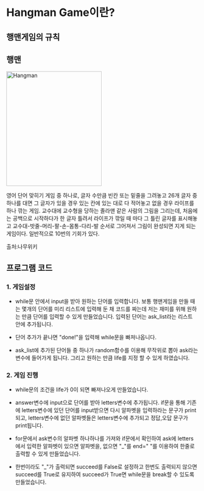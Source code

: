 Hangman Game이란?
============
행맨게임의 규칙
------------
## 행맨
<img src="https://ww.namu.la/s/8da5aeb17af9030aa1ab5e384308b50aa7bf4067b055a45bfc24fed7806747fc27b439f8b8f131efd3b3628ca3d1054d6e81de2543beb7eb94e8ac0415e2c8b3c11a06248644206bc5b3d5daf5917202cb23211c81df2368e0574b22e77e0f3f" width="250px" height="300px" title="Hangman" alt="Hangman"></img>
<p>
영어 단어 맞히기 게임 중 하나로, 글자 수만큼 빈칸 또는 밑줄을 그려놓고 26개 글자 중 하나를 대면 그 글자가 있을 경우 있는 칸에 있는 대로 다 적어놓고 없을 경우 라이프를 하나 깎는 게임. 
교수대에 교수형을 당하는 졸라맨 같은 사람의 그림을 그리는데, 처음에는 공백으로 시작하다가 한 글자 틀려서 라이프가 깎일 때 마다 그 틀린 글자를 표시해놓고 교수대-밧줄-머리-팔-손-몸통-다리-발 순서로 그어져서 
그림이 완성되면 지게 되는 게임이다. 일반적으로 10번의 기회가 있다.</p> 출처:나무위키


프로그램 코드
------------
### 1. 게임설정

* while문 안에서 input을 받아 원하는 단어를 입력합니다. 보통 행맨게임을 만들 때는 몇개의 단어를 미리 리스트에 입력해 둔 채 코드를 짜는데 저는 재미를 위해 원하는 만큼 단어를 입력할 수 있게 만들었습니다. 입력된 단어는 ask_list라는 리스트 안에 추가됩니다. 

* 단어 추가가 끝나면 "done!"을 입력해 while문을 빠져나옵니다.

* ask_list에 추가된 단어들 중 하나가 random함수를 이용해 무작위로 뽑아 ask라는 변수에 들어가게 됩니다. 그리고 원하는 만큼 life를 지정 할 수 있게 하였습니다.

### 2. 게임 진행

* while문의 조건을 life가 0이 되면 빠져나오게 만들었습니다.

* answer변수에 input으로 단어를 받아 letters변수에 추가됩니다. if문을 통해 기존에 letters변수에 있던 단어를 input받으면 다시 알파벳을 입력하라는 문구가 print되고, letters변수에 없던 알파벳들은 letters변수에 추가되고 정답,오답 문구가 print됩니다.

* for문에서 ask변수의 알파벳 하나하나를 가져와 if문에서 확인하여 ask에 letters에서 입력한 알파벳이 있으면 알파벳을, 없으면 "_"를 end=" "를 이용하여 한줄로 출력할 수 있게 만들었습니다.

* 한번이라도 "_"가 출력되면 succeed를 False로 설정하고 한번도 출력되지 않으면 succeed를 True로 유지하여 succeed가 True면 while문을 break할 수 있도록 만들었습니다.
